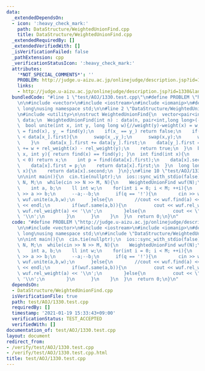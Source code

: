 ```yaml
---
data:
  _extendedDependsOn:
  - icon: ':heavy_check_mark:'
    path: DataStructure/WeightedUnionFind.cpp
    title: DataStructure/WeightedUnionFind.cpp
  _extendedRequiredBy: []
  _extendedVerifiedWith: []
  _isVerificationFailed: false
  _pathExtension: cpp
  _verificationStatusIcon: ':heavy_check_mark:'
  attributes:
    '*NOT_SPECIAL_COMMENTS*': ''
    PROBLEM: http://judge.u-aizu.ac.jp/onlinejudge/description.jsp?id=1330&lang=jp
    links:
    - http://judge.u-aizu.ac.jp/onlinejudge/description.jsp?id=1330&lang=jp
  bundledCode: "#line 1 \"test/AOJ/1330.test.cpp\"\n#define PROBLEM \"http://judge.u-aizu.ac.jp/onlinejudge/description.jsp?id=1330&lang=jp\"\
    \n\n#include <vector>\n#include <iostream>\n#include <iomanip>\n#define ll long\
    \ long\nusing namespace std;\n\n#line 2 \"DataStructure/WeightedUnionFind.cpp\"\
    \n#include <utility>\n\nstruct WeightedUnionFind{\n  vector<pair<int, long long>>\
    \ data;\n  WeightedUnionFind(int n) : data(n, pair<int,long long>(-1,0LL)) {}\n\
    \  bool unite(int x, int y, long long w){//weight(y)-weight(x) = w;\n    int x_\
    \ = find(x), y_ = find(y);\n    if(x_ == y_) return false;\n    if(data[y_].first\
    \ < data[x_].first){\n      swap(x_,y_);\n      swap(x,y);\n      w *= -1LL;\n\
    \    }\n    data[x_].first += data[y_].first;\n    data[y_].first = x_;\n    data[y_].second\
    \ += w + rel_weight(x) - rel_weight(y);\n    return true;\n  }\n  bool same(int\
    \ x, int y){ return find(x) == find(y); }\n  int find(int x){\n    if(data[x].first\
    \ < 0) return x;\n    int p = find(data[x].first);\n    data[x].second += data[data[x].first].second;\n\
    \    data[x].first = p;\n    return data[x].first;\n  }\n  long long rel_weight(int\
    \ x){\n    return data[x].second;\n  }\n};\n#line 10 \"test/AOJ/1330.test.cpp\"\
    \n\nint main(){\n  cin.tie(nullptr);\n  ios::sync_with_stdio(false);\n  \n  int\
    \ N, M;\n  while(cin >> N >> M, N){\n    WeightedUnionFind wuf(N);\n    char q;\n\
    \    int a, b;\n    ll int w;\n    for(int i = 0; i < M; ++i){\n      cin >> q\
    \ >> a >> b;\n      --a;--b;\n      if(q == '!'){\n        cin >> w;\n       \
    \ wuf.unite(a,b,w);\n      }else{\n        //cout << wuf.find(a) << \" \" << wuf.find(b)\
    \ << endl;\n        if(wuf.same(a,b)){\n          cout << wuf.rel_weight(b) -\
    \ wuf.rel_weight(a) << '\\n';\n        }else{\n          cout << \"UNKNOWN\" <<\
    \ '\\n';\n        }\n      }\n    }\n  }\n  return 0;\n}\n"
  code: "#define PROBLEM \"http://judge.u-aizu.ac.jp/onlinejudge/description.jsp?id=1330&lang=jp\"\
    \n\n#include <vector>\n#include <iostream>\n#include <iomanip>\n#define ll long\
    \ long\nusing namespace std;\n\n#include \"DataStructure/WeightedUnionFind.cpp\"\
    \n\nint main(){\n  cin.tie(nullptr);\n  ios::sync_with_stdio(false);\n  \n  int\
    \ N, M;\n  while(cin >> N >> M, N){\n    WeightedUnionFind wuf(N);\n    char q;\n\
    \    int a, b;\n    ll int w;\n    for(int i = 0; i < M; ++i){\n      cin >> q\
    \ >> a >> b;\n      --a;--b;\n      if(q == '!'){\n        cin >> w;\n       \
    \ wuf.unite(a,b,w);\n      }else{\n        //cout << wuf.find(a) << \" \" << wuf.find(b)\
    \ << endl;\n        if(wuf.same(a,b)){\n          cout << wuf.rel_weight(b) -\
    \ wuf.rel_weight(a) << '\\n';\n        }else{\n          cout << \"UNKNOWN\" <<\
    \ '\\n';\n        }\n      }\n    }\n  }\n  return 0;\n}\n"
  dependsOn:
  - DataStructure/WeightedUnionFind.cpp
  isVerificationFile: true
  path: test/AOJ/1330.test.cpp
  requiredBy: []
  timestamp: '2021-01-19 15:33:43+09:00'
  verificationStatus: TEST_ACCEPTED
  verifiedWith: []
documentation_of: test/AOJ/1330.test.cpp
layout: document
redirect_from:
- /verify/test/AOJ/1330.test.cpp
- /verify/test/AOJ/1330.test.cpp.html
title: test/AOJ/1330.test.cpp
---
```

